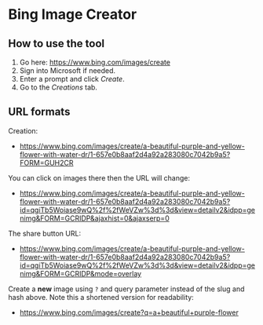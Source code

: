 # Bing Image Creator

## How to use the tool

1. Go here: https://www.bing.com/images/create
1. Sign into Microsoft if needed.
1. Enter a prompt and click _Create_.
1. Go to the _Creations_ tab.

## URL formats

Creation:

- https://www.bing.com/images/create/a-beautiful-purple-and-yellow-flower-with-water-dr/1-657e0b8aaf2d4a92a283080c7042b9a5?FORM=GUH2CR

You can click on images there then the URL will change:

- https://www.bing.com/images/create/a-beautiful-purple-and-yellow-flower-with-water-dr/1-657e0b8aaf2d4a92a283080c7042b9a5?id=qgiTb5Woiase9wQ%2f%2fWeVZw%3d%3d&view=detailv2&idpp=genimg&FORM=GCRIDP&ajaxhist=0&ajaxserp=0

The share button URL:

- https://www.bing.com/images/create/a-beautiful-purple-and-yellow-flower-with-water-dr/1-657e0b8aaf2d4a92a283080c7042b9a5?id=qgiTb5Woiase9wQ%2f%2fWeVZw%3d%3d&view=detailv2&idpp=genimg&FORM=GCRIDP&mode=overlay

Create a **new** image using `?` and query parameter instead of the slug and hash above. Note this a shortened version for readability:

- https://www.bing.com/images/create?q=a+beautiful+purple-flower
